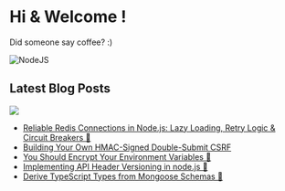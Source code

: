 # Hi & Welcome !

Did someone say coffee? :)

![NodeJS](https://img.shields.io/badge/node.js-6DA55F?style=for-the-badge&logo=node.js&logoColor=white)


## Latest Blog Posts
<a href="https://dev.to/silentwatcher_95"><img src="https://img.shields.io/badge/dev.to-0A0A0A?style=for-the-badge&logo=devdotto&logoColor=white"/></a>

<!-- BLOG-POST-LIST:START -->
- [Reliable Redis Connections in Node.js: Lazy Loading, Retry Logic &amp; Circuit Breakers 🔦](https://dev.to/silentwatcher_95/reliable-redis-connections-in-nodejs-lazy-loading-retry-logic-circuit-breakers-29lg)
- [Building Your Own HMAC-Signed Double-Submit CSRF](https://dev.to/silentwatcher_95/building-your-own-hmac-signed-double-submit-csrf-3cgh)
- [You Should Encrypt Your Environment Variables 🔑](https://dev.to/silentwatcher_95/you-should-encrypt-your-environment-variables-n4h)
- [Implementing API Header Versioning in node.js 🍗](https://dev.to/silentwatcher_95/implementing-api-header-versioning-in-nodejs-4e29)
- [Derive TypeScript Types from Mongoose Schemas 🌿](https://dev.to/silentwatcher_95/derive-typescript-types-from-mongoose-schemas-4323)
<!-- BLOG-POST-LIST:END -->
